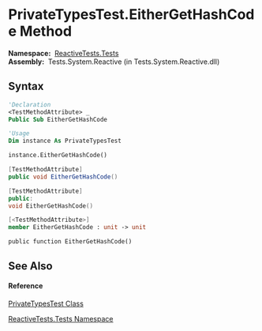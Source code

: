 # PrivateTypesTest.EitherGetHashCode Method

**Namespace:**  [ReactiveTests.Tests](ReactiveTests.Tests\ReactiveTests.Tests.md)  
**Assembly:**  Tests.System.Reactive (in Tests.System.Reactive.dll)

## Syntax

```vb
'Declaration
<TestMethodAttribute> _
Public Sub EitherGetHashCode
```

```vb
'Usage
Dim instance As PrivateTypesTest

instance.EitherGetHashCode()
```

```csharp
[TestMethodAttribute]
public void EitherGetHashCode()
```

```c++
[TestMethodAttribute]
public:
void EitherGetHashCode()
```

```fsharp
[<TestMethodAttribute>]
member EitherGetHashCode : unit -> unit 
```

```jscript
public function EitherGetHashCode()
```

## See Also

#### Reference

[PrivateTypesTest Class](PrivateTypesTest\PrivateTypesTest.md)

[ReactiveTests.Tests Namespace](ReactiveTests.Tests\ReactiveTests.Tests.md)




